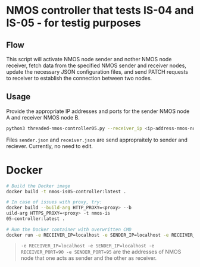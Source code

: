 # NMOS controller that tests IS-04 and IS-05 - for testig purposes

## Flow

This script will activate NMOS node sender and nother NMOS node receiver, fetch data from the specified NMOS sender and receiver nodes, update the necessary JSON configuration files, and send PATCH requests to receiver to establish the connection between two nodes.

## Usage

Provide the appropriate IP addresses and ports for the sender NMOS node A and receiver NMOS node B.

```bash
python3 threaded-nmos-controller05.py --receiver_ip <ip-address-nmos-node-b-receiver> --sender_ip <ip-address-nmos-node-a-sender> --receiver_port <port-nmos-node-b-receiver> --sender_port <port-nmos-node-a-sender>
```

Files `sender.json` and `receiver.json` are send appropraitely to sender and reciever. Currently, no need to edit.

# Docker

```bash
# Build the Docker image
docker build -t nmos-is05-controller:latest .

# In case of issues with proxy, try:
docker build --build-arg HTTP_PROXY=<proxy> --b
uild-arg HTTPS_PROXY=<proxy> -t nmos-is
05-controller:latest .

# Run the Docker container with overwritten CMD
docker run -e RECEIVER_IP=localhost -e SENDER_IP=localhost -e RECEIVER_PORT=90 -e SENDER_PORT=95 nmos-is05-controller:latest
```

> `-e RECEIVER_IP=localhost -e SENDER_IP=localhost -e RECEIVER_PORT=90 -e SENDER_PORT=95` are the addresses of NMOS node that one acts as sender and the other as receiver.
